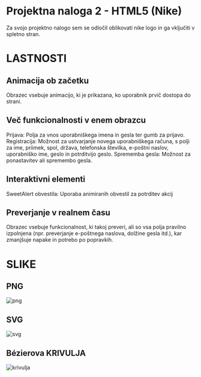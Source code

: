 <h1>Projektna naloga 2 - HTML5 (Nike)</h1>

Za svojo projektno nalogo sem se odločil oblikovati nike logo in ga vključiti v spletno stran.

<h1>LASTNOSTI</h1>

<h2>Animacija ob začetku</h2>

Obrazec vsebuje animacijo, ki je prikazana, ko uporabnik prvič dostopa do strani.

<h2>Več funkcionalnosti v enem obrazcu</h2>

Prijava: Polja za vnos uporabniškega imena in gesla ter gumb za prijavo.
Registracija: Možnost za ustvarjanje novega uporabniškega računa, s polji za ime, priimek, spol, država, telefonska številka, e-poštni naslov, uporabniško ime, geslo in potrditvijo geslo.
Sprememba gesla: Možnost za ponastavitev ali spremembo gesla.

<h2>Interaktivni elementi</h2>

SweetAlert obvestila: Uporaba animiranih obvestil za potrditev akcij

<h2>Preverjanje v realnem času</h2>

Obrazec vsebuje funkcionalnost, ki takoj preveri, ali so vsa polja pravilno izpolnjena (npr. preverjanje e-poštnega naslova, dolžine gesla itd.), kar zmanjšuje napake in potrebo po popravkih.


<h1>SLIKE</h1>

<h2>PNG</h2>

![png](https://github.com/user-attachments/assets/2a35f6d3-0753-4b2b-b1fa-6275661f32a4)

<h2>SVG</h2>

![svg](https://github.com/user-attachments/assets/099b1a86-adcd-4c74-92d1-a9500d051e67)

<h2>Bézierova KRIVULJA</h2>

![krivulja](https://github.com/user-attachments/assets/df6bd5c1-53b9-45bb-b08e-80f06091ece4)
